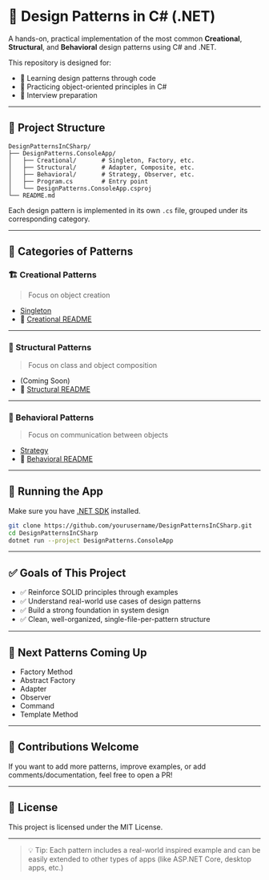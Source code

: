 # 🎯 Design Patterns in C# (.NET)

A hands-on, practical implementation of the most common **Creational**, **Structural**, and **Behavioral** design patterns using C# and .NET.

This repository is designed for:

- 📘 Learning design patterns through code
- 🧪 Practicing object-oriented principles in C#
- 💼 Interview preparation

---

## 📂 Project Structure

```
DesignPatternsInCSharp/
├── DesignPatterns.ConsoleApp/
│   ├── Creational/       # Singleton, Factory, etc.
│   ├── Structural/       # Adapter, Composite, etc.
│   ├── Behavioral/       # Strategy, Observer, etc.
│   ├── Program.cs        # Entry point
│   └── DesignPatterns.ConsoleApp.csproj
└── README.md
```

Each design pattern is implemented in its own `.cs` file, grouped under its corresponding category.

---

## 🧠 Categories of Patterns

### 🏗 Creational Patterns

> Focus on object creation

- [Singleton](DesignPatterns.ConsoleApp/Creational/Singleton.cs)
- 📘 [Creational README](DesignPatterns.ConsoleApp/Creational/README.md)

---

### 🧩 Structural Patterns

> Focus on class and object composition

- (Coming Soon)
- 📘 [Structural README](DesignPatterns.ConsoleApp/Structural/README.md)

---

### 🔁 Behavioral Patterns

> Focus on communication between objects

- [Strategy](DesignPatterns.ConsoleApp/Behavioral/Strategy.cs)
- 📘 [Behavioral README](DesignPatterns.ConsoleApp/Behavioral/README.md)

---

## 🚀 Running the App

Make sure you have [.NET SDK](https://dotnet.microsoft.com/download) installed.

```bash
git clone https://github.com/yourusername/DesignPatternsInCSharp.git
cd DesignPatternsInCSharp
dotnet run --project DesignPatterns.ConsoleApp
```

---

## ✅ Goals of This Project

- ✅ Reinforce SOLID principles through examples
- ✅ Understand real-world use cases of design patterns
- ✅ Build a strong foundation in system design
- ✅ Clean, well-organized, single-file-per-pattern structure

---

## 🔧 Next Patterns Coming Up

- Factory Method
- Abstract Factory
- Adapter
- Observer
- Command
- Template Method

---

## 💬 Contributions Welcome

If you want to add more patterns, improve examples, or add comments/documentation, feel free to open a PR!

---

## 📜 License

This project is licensed under the MIT License.

---

> 💡 Tip: Each pattern includes a real-world inspired example and can be easily extended to other types of apps (like ASP.NET Core, desktop apps, etc.)
